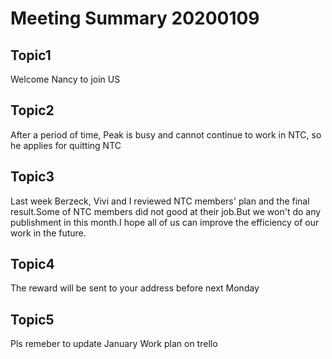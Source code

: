 # Meeting Summary 20200109
## Topic1
Welcome Nancy to join US

## Topic2
After a period of time, Peak is busy and cannot continue to work in NTC, so he applies for quitting NTC


## Topic3
Last week Berzeck, Vivi and I reviewed NTC members' plan and the final result.Some of NTC members did not good at their job.But we won't do any publishment in this month.I hope all of us can improve the efficiency of our work in the future.

## Topic4
The reward will be sent to your address before next Monday


## Topic5
Pls remeber to update January Work plan on trello

